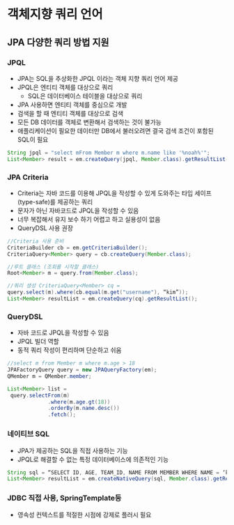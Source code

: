 # 객체지향 쿼리 언어

## JPA 다양한 쿼리 방법 지원

### JPQL

- JPA는 SQL을 추상화한 JPQL 이라는 객체 지향 쿼리 언어 제공
- JPQL은 엔티티 객체를 대상으로 쿼리
  - SQL은 데이터베이스 테이블을 대상으로 쿼리
- JPA 사용하면 엔티티 객체를 중심으로 개발
- 검색을 할 때 엔티티 객체를 대상으로 검색
- 모든 DB 데이터를 객체로 변환해서 검색하는 것이 불가능
- 애플리케이션이 필요한 데이터만 DB에서 불러오려면 결국 검색 조건이 포함된 SQL이 필요

```java
String jpql = "select mFrom Member m where m.name like '%noah%'";
List<Member> result = em.createQuery(jpql, Member.class).getResultList();
```

### JPA Criteria

- Criteria는 자바 코드를 이용해 JPQL을 작성할 수 있게 도와주는 타입 세이프(type-safe)를 제공하는 쿼리
- 문자가 아닌 자바코드로 JPQL을 작성할 수 있음
- 너무 복잡해서 유지 보수 하기 어렵고 하고 실용성이 없음
- QueryDSL 사용 권장

```java
//Criteria 사용 준비
CriteriaBuilder cb = em.getCriteriaBuilder(); 
CriteriaQuery<Member> query = cb.createQuery(Member.class); 

//루트 클래스 (조회를 시작할 클래스)
Root<Member> m = query.from(Member.class); 

//쿼리 생성 CriteriaQuery<Member> cq = 
query.select(m).where(cb.equal(m.get("username"), “kim”)); 
List<Member> resultList = em.createQuery(cq).getResultList();
```

### QueryDSL

- 자바 코드로 JPQL을 작성할 수 있음
- JPQL 빌더 역할
- 동적 쿼리 작성이 편리하며 단순하고 쉬움

```java
//select m from Member m where m.age > 18
JPAFactoryQuery query = new JPAQueryFactory(em);
QMember m = QMember.member; 

List<Member> list = 
 query.selectFrom(m)
			 .where(m.age.gt(18)) 
			 .orderBy(m.name.desc())
			 .fetch();
```

### 네이티브 SQL

- JPA가 제공하는 SQL을 직접 사용하는 기능
- JPQL로 해결할 수 없는 특정 데이터베이스에 의존적인 기능

```java
String sql = “SELECT ID, AGE, TEAM_ID, NAME FROM MEMBER WHERE NAME = ‘kim’"; 
List<Member> resultList = em.createNativeQuery(sql, Member.class).getResultList();
```

### JDBC 직접 사용, SpringTemplate등

- 영속성 컨텍스트를 적절한 시점에 강제로 플러시 필요